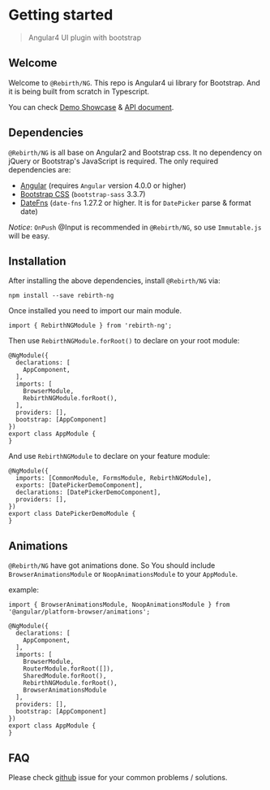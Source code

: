 # Getting started 

> Angular4 UI plugin with bootstrap

## Welcome

Welcome to `@Rebirth/NG`. This repo is Angular4 ui library for Bootstrap. And it is being built from scratch in Typescript.

You can check [Demo Showcase](/rebirth-ng) & [API document](/rebirth-ng/compodocs/overview.html).


## Dependencies

`@Rebirth/NG` is all base on Angular2 and Bootstrap css. It no dependency on jQuery or Bootstrap's JavaScript is required.
The only required dependencies are:

* [Angular](https://angular.io/) (requires `Angular` version 4.0.0 or higher)
* [Bootstrap CSS](http://getbootstrap.com/) (`bootstrap-sass` 3.3.7)
* [DateFns](https://date-fns.org/) (`date-fns` 1.27.2 or higher. It is for `DatePicker` parse & format date)


*Notice*: `OnPush` @Input is recommended in `@Rebirth/NG`, so use `Immutable.js` will be easy.

## Installation

After installing the above dependencies, install `@Rebirth/NG` via: 
  
    npm install --save rebirth-ng
  
Once installed you need to import our main module.

    import { RebirthNGModule } from 'rebirth-ng';
  
Then use `RebirthNGModule.forRoot()` to declare on your root module:

    
    @NgModule({
      declarations: [
        AppComponent,
      ],
      imports: [
        BrowserModule,
        RebirthNGModule.forRoot(),
      ],
      providers: [],
      bootstrap: [AppComponent]
    })
    export class AppModule {
    }


And use `RebirthNGModule` to declare on your feature module:

    @NgModule({
      imports: [CommonModule, FormsModule, RebirthNGModule],
      exports: [DatePickerDemoComponent],
      declarations: [DatePickerDemoComponent],
      providers: [],
    })
    export class DatePickerDemoModule {
    }


## Animations

`@Rebirth/NG` have got animations done. So You should include `BrowserAnimationsModule` or `NoopAnimationsModule` to your `AppModule`.

example:

    import { BrowserAnimationsModule, NoopAnimationsModule } from '@angular/platform-browser/animations';
    
    @NgModule({
      declarations: [
        AppComponent,
      ],
      imports: [
        BrowserModule,
        RouterModule.forRoot([]),
        SharedModule.forRoot(),
        RebirthNGModule.forRoot(),
        BrowserAnimationsModule
      ],
      providers: [],
      bootstrap: [AppComponent]
    })
    export class AppModule {
    }

## FAQ


Please check [github](https://github.com/greengerong/rebirth-ng/issues) issue for your common problems / solutions.
